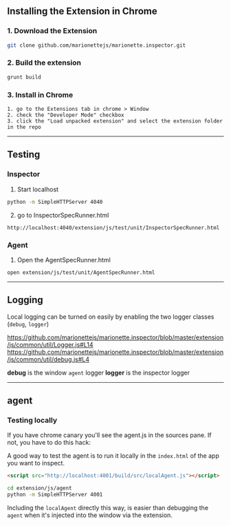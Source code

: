 ## Installing the Extension in Chrome

### 1. Download the Extension
```bash
git clone github.com/marionettejs/marionette.inspector.git

```

### 2. Build the extension

```bash
grunt build
```


### 3. Install in Chrome
```
1. go to the Extensions tab in chrome > Window
2. check the "Developer Mode" checkbox
3. click the "Load unpacked extension" and select the extension folder in the repo
```

---
## Testing

### Inspector

1. Start localhost
```bash
python -m SimpleHTTPServer 4040
```

2. go to InspectorSpecRunner.html
```
http://localhost:4040/extension/js/test/unit/InspectorSpecRunner.html
```


### Agent

1. Open the AgentSpecRunner.html
```
open extension/js/test/unit/AgentSpecRunner.html
```

---

## Logging

Local logging can be turned on easily by enabling the two logger classes (`debug`, `logger`)

https://github.com/marionettejs/marionette.inspector/blob/master/extension/js/common/util/Logger.js#L14
https://github.com/marionettejs/marionette.inspector/blob/master/extension/js/common/util/debug.js#L4

**debug** is the window `agent` logger
**logger** is the inspector logger


---

## agent

### Testing locally
If you have chrome canary you'll see the agent.js in the sources pane. If not, you have to do this hack:

A good way to test the agent is to run it locally in the `index.html` of the
app you want to inspect.

```html
<script src="http://localhost:4001/build/src/localAgent.js"></script>
````

```bash
cd extension/js/agent
python -m SimpleHTTPServer 4001
```

Including the `localAgent` directly this way, is easier than
debugging the `agent` when it's injected into the window via the extension.
